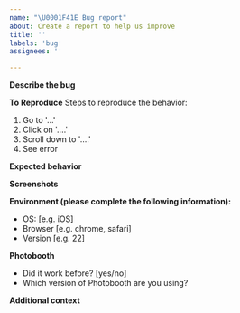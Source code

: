 ```yaml
---
name: "\U0001F41E Bug report"
about: Create a report to help us improve
title: ''
labels: 'bug'
assignees: ''

---
```


<!-- Note that leaving sections blank will make it difficult for us to troubleshoot and we may have to close the issue. -->

**Describe the bug**
<!-- A clear and concise description of what the bug is. -->

**To Reproduce**
Steps to reproduce the behavior:
1. Go to '...'
2. Click on '....'
3. Scroll down to '....'
4. See error

**Expected behavior**
<!-- A clear and concise description of what you expected to happen. -->

**Screenshots**
<!-- If applicable, add screenshots to help explain your problem. -->

**Environment (please complete the following information):**
 - OS: [e.g. iOS]
 - Browser [e.g. chrome, safari]
 - Version [e.g. 22]

**Photobooth**
- Did it work before? [yes/no]
- Which version of Photobooth are you using?

**Additional context**
<!-- Add any other context about the problem here. -->
